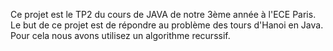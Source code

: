 Ce projet est le TP2 du cours de JAVA de notre 3ème année à l'ECE Paris. Le but de ce projet est de répondre au problème des tours d'Hanoi en Java.
Pour cela nous avons utilisez un algorithme recurssif.
